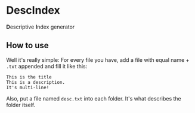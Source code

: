 # DescIndex
**D**escriptive **I**ndex generator

## How to use
Well it's really simple:
For every file you have, add a file with equal name + `.txt` appended and fill it like this:

    This is the title
    This is a description.
    It's multi-line!

Also, put a file named `desc.txt` into each folder. It's what describes the folder itself.

